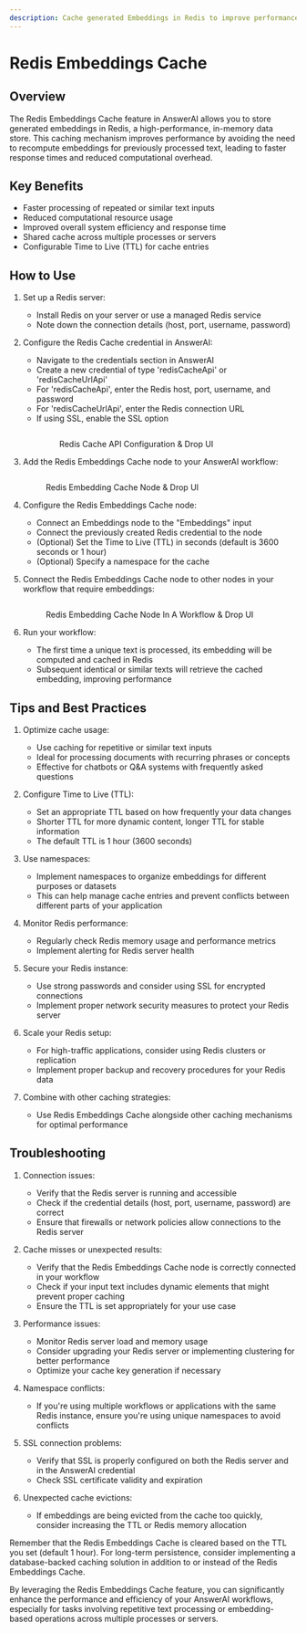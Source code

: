 ```yaml
---
description: Cache generated Embeddings in Redis to improve performance and efficiency
---
```


# Redis Embeddings Cache

## Overview

The Redis Embeddings Cache feature in AnswerAI allows you to store generated embeddings in Redis, a high-performance, in-memory data store. This caching mechanism improves performance by avoiding the need to recompute embeddings for previously processed text, leading to faster response times and reduced computational overhead.

## Key Benefits

-   Faster processing of repeated or similar text inputs
-   Reduced computational resource usage
-   Improved overall system efficiency and response time
-   Shared cache across multiple processes or servers
-   Configurable Time to Live (TTL) for cache entries

## How to Use

1. Set up a Redis server:

    - Install Redis on your server or use a managed Redis service
    - Note down the connection details (host, port, username, password)

2. Configure the Redis Cache credential in AnswerAI:

    - Navigate to the credentials section in AnswerAI
    - Create a new credential of type 'redisCacheApi' or 'redisCacheUrlApi'
    - For 'redisCacheApi', enter the Redis host, port, username, and password
    - For 'redisCacheUrlApi', enter the Redis connection URL
    - If using SSL, enable the SSL option
        <figure><img src="/.gitbook/assets/screenshots/redis cache api credentials.png" alt="" /><figcaption><p>Redis Cache API Configuration &#x26; Drop UI</p></figcaption></figure> <!-- TODO: Screenshot of creating Redis Cache credential -->

3. Add the Redis Embeddings Cache node to your AnswerAI workflow:
    <!-- TODO: Screenshot of adding Redis Embeddings Cache node to the workflow -->
    <figure><img src="/.gitbook/assets/screenshots/redis embedding cache configuration.png" alt="" /><figcaption><p>Redis Embedding Cache Node &#x26; Drop UI</p></figcaption></figure>  <!-- TODO: Screenshot of creating Redis Cache credential -->

4. Configure the Redis Embeddings Cache node:

    - Connect an Embeddings node to the "Embeddings" input
    - Connect the previously created Redis credential to the node
    - (Optional) Set the Time to Live (TTL) in seconds (default is 3600 seconds or 1 hour)
    - (Optional) Specify a namespace for the cache
        <!-- TODO: Screenshot showing the configuration of the Redis Embeddings Cache node -->

5. Connect the Redis Embeddings Cache node to other nodes in your workflow that require embeddings:
      <!-- TODO: Screenshot showing the connection between Redis Embeddings Cache and other relevant nodes -->
    <figure><img src="/.gitbook/assets/screenshots/redis embedding cache in a workflow.png" alt="" /><figcaption><p>Redis Embedding Cache Node In A Workflow &#x26; Drop UI</p></figcaption></figure>

6. Run your workflow:
    - The first time a unique text is processed, its embedding will be computed and cached in Redis
    - Subsequent identical or similar texts will retrieve the cached embedding, improving performance

## Tips and Best Practices

1. Optimize cache usage:

    - Use caching for repetitive or similar text inputs
    - Ideal for processing documents with recurring phrases or concepts
    - Effective for chatbots or Q&A systems with frequently asked questions

2. Configure Time to Live (TTL):

    - Set an appropriate TTL based on how frequently your data changes
    - Shorter TTL for more dynamic content, longer TTL for stable information
    - The default TTL is 1 hour (3600 seconds)

3. Use namespaces:

    - Implement namespaces to organize embeddings for different purposes or datasets
    - This can help manage cache entries and prevent conflicts between different parts of your application

4. Monitor Redis performance:

    - Regularly check Redis memory usage and performance metrics
    - Implement alerting for Redis server health

5. Secure your Redis instance:

    - Use strong passwords and consider using SSL for encrypted connections
    - Implement proper network security measures to protect your Redis server

6. Scale your Redis setup:

    - For high-traffic applications, consider using Redis clusters or replication
    - Implement proper backup and recovery procedures for your Redis data

7. Combine with other caching strategies:
    - Use Redis Embeddings Cache alongside other caching mechanisms for optimal performance

## Troubleshooting

1. Connection issues:

    - Verify that the Redis server is running and accessible
    - Check if the credential details (host, port, username, password) are correct
    - Ensure that firewalls or network policies allow connections to the Redis server

2. Cache misses or unexpected results:

    - Verify that the Redis Embeddings Cache node is correctly connected in your workflow
    - Check if your input text includes dynamic elements that might prevent proper caching
    - Ensure the TTL is set appropriately for your use case

3. Performance issues:

    - Monitor Redis server load and memory usage
    - Consider upgrading your Redis server or implementing clustering for better performance
    - Optimize your cache key generation if necessary

4. Namespace conflicts:

    - If you're using multiple workflows or applications with the same Redis instance, ensure you're using unique namespaces to avoid conflicts

5. SSL connection problems:

    - Verify that SSL is properly configured on both the Redis server and in the AnswerAI credential
    - Check SSL certificate validity and expiration

6. Unexpected cache evictions:
    - If embeddings are being evicted from the cache too quickly, consider increasing the TTL or Redis memory allocation

Remember that the Redis Embeddings Cache is cleared based on the TTL you set (default 1 hour). For long-term persistence, consider implementing a database-backed caching solution in addition to or instead of the Redis Embeddings Cache.

By leveraging the Redis Embeddings Cache feature, you can significantly enhance the performance and efficiency of your AnswerAI workflows, especially for tasks involving repetitive text processing or embedding-based operations across multiple processes or servers.
